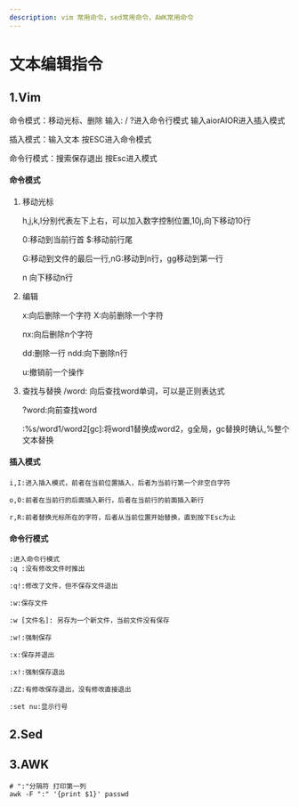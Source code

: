 ```yaml
---
description: vim 常用命令，sed常用命令，AWK常用命令
---
```


# 文本编辑指令

## 1.Vim

命令模式：移动光标、删除 输入: / ?进入命令行模式 输入aiorAIOR进入插入模式

插入模式：输入文本 按ESC进入命令模式

命令行模式：搜索保存退出 按Esc进入模式

#### 命令模式

1. 移动光标

   h,j,k,l分别代表左下上右，可以加入数字控制位置,10j,向下移动10行

   0:移动到当前行首  $:移动前行尾

   G:移动到文件的最后一行,nG:移动到n行，gg移动到第一行

   n 向下移动n行

2. 编辑

   x:向后删除一个字符    X:向前删除一个字符

   nx:向后删除n个字符

   dd:删除一行            ndd:向下删除n行

   u:撤销前一个操作

3. 查找与替换 /word: 向后查找word单词，可以是正则表达式

   ?word:向前查找word

   :%s/word1/word2\[gc\]:将word1替换成word2，g全局，gc替换时确认,%整个文本替换

#### 插入模式

```text
i,I:进入插入模式，前者在当前位置插入，后者为当前行第一个非空白字符

o,O:前者在当前行的后面插入新行，后者在当前行的前面插入新行

r,R:前者替换光标所在的字符，后者从当前位置开始替换，直到按下Esc为止
```

#### 命令行模式

```text
:进入命令行模式
:q :没有修改文件时推出

:q!:修改了文件，但不保存文件退出

:w:保存文件

:w [文件名]: 另存为一个新文件，当前文件没有保存

:w!:强制保存

:x:保存并退出

:x!:强制保存退出

:ZZ:有修改保存退出，没有修改直接退出

:set nu:显示行号
```

## 2.Sed

## 3.AWK

```text
# ":"分隔符 打印第一列
awk -F ":" '{print $1}' passwd
```


